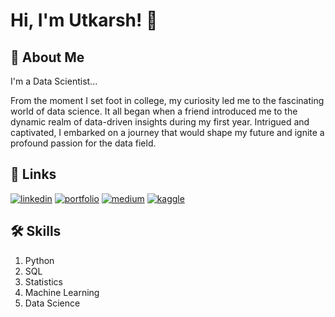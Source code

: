 
# Hi, I'm Utkarsh! 👋


## 🚀 About Me
I'm a Data Scientist...

From the moment I set foot in college, my curiosity led me to the fascinating world of data science. It all began when a friend introduced me to the dynamic realm of data-driven insights during my first year. Intrigued and captivated, I embarked on a journey that would shape my future and ignite a profound passion for the data field.
## 🔗 Links
[![linkedin](https://img.shields.io/badge/linkedin-0A66C2?style=for-the-badge&logo=linkedin&logoColor=white)](linkedin.com/in/utkarsh-singh-ba2b68243/)
[![portfolio](https://img.shields.io/badge/my_portfolio-000?style=for-the-badge&logo=ko-fi&logoColor=white)](https://katherineoelsner.com/)
[![medium](https://img.shields.io/badge/medium-12100E?style=for-the-badge&logo=medium&logoColor=white)](medium.com/@utkarshh35)
[![kaggle](https://img.shields.io/badge/kaggle-20BEFF?style=for-the-badge&logo=kaggle&logoColor=white)](www.kaggle.com/gaminginsect)



## 🛠 Skills
1. Python
2. SQL
3. Statistics
4. Machine Learning
5. Data Science




